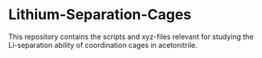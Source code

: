 # Lithium-Separation-Cages
This repository contains the scripts and xyz-files relevant for studying the Li-separation ability of coordination cages in acetonitrile.
